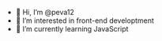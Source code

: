 - 👋 Hi, I’m @peva12
- 👀 I’m interested in front-end developtment
- 🌱 I’m currently learning JavaScript
